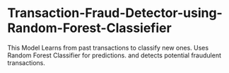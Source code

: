 # Transaction-Fraud-Detector-using-Random-Forest-Classiefier
This Model  Learns from past transactions to classify new ones.  Uses Random Forest Classifier for predictions. and detects potential fraudulent transactions.
